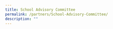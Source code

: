 ```yaml
---
title: School Advisory Committee
permalink: /partners/School-Advisory-Committee/
description: ""
---
```


